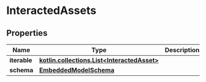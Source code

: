 
# InteractedAssets

## Properties
Name | Type | Description | Notes
------------ | ------------- | ------------- | -------------
**iterable** | [**kotlin.collections.List&lt;InteractedAsset&gt;**](InteractedAsset) |  | 
**schema** | [**EmbeddedModelSchema**](EmbeddedModelSchema) |  |  [optional]



